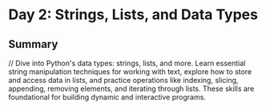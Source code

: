 
# Day 2: Strings, Lists, and Data Types

## Summary

// Dive into Python's data types: strings, lists, and more. Learn essential string manipulation techniques for working with text, explore how to store and access data in lists, and practice operations like indexing, slicing, appending, removing elements, and iterating through lists. These skills are foundational for building dynamic and interactive programs.


